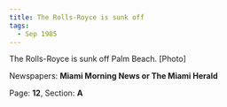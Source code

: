 ```yaml
---  
title: The Rolls-Royce is sunk off  
tags:  
  - Sep 1985  
---  
```

  
The Rolls-Royce is sunk off Palm Beach. [Photo]  
  
Newspapers: **Miami Morning News or The Miami Herald**  
  
Page: **12**, Section: **A** 
